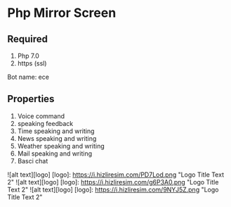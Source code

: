 # Php Mirror Screen
## Required
1. Php 7.0
2. https (ssl)

Bot name: ece

## Properties
1. Voice command
2. speaking feedback
3. Time speaking and writing
4. News  speaking and writing
5. Weather speaking and writing
6. Mail speaking and writing
7. Basci chat

![alt text][logo]
[logo]: https://i.hizliresim.com/PD7Lod.png "Logo Title Text 2"
![alt text][logo]
[logo]: https://i.hizliresim.com/g6P3A0.png "Logo Title Text 2"
![alt text][logo]
[logo]: https://i.hizliresim.com/9NYJ5Z.png "Logo Title Text 2"
